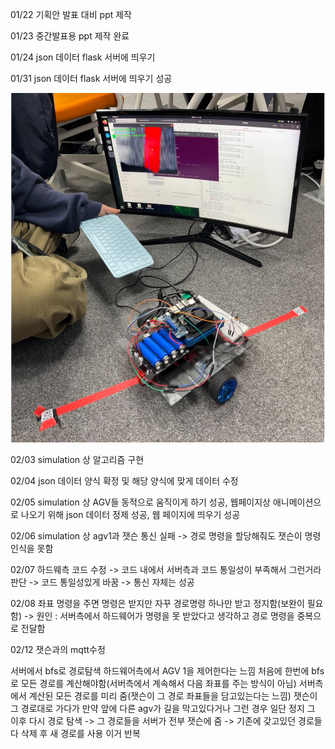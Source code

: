 01/22 기획안 발표 대비 ppt 제작

01/23 중간발표용 ppt 제작 완료

01/24 json 데이터 flask 서버에 띄우기

01/31 json 데이터 flask 서버에 띄우기 성공

![alt text](image.png)

02/03 simulation 상 알고리즘 구현

02/04 json 데이터 양식 확정 및 해당 양식에 맞게 데이터 수정

02/05 simulation 상 AGV들 동적으로 움직이게 하기 성공, 웹페이지상 애니메이션으로 나오기 위해 json 데이터 정제 성공, 웹 페이지에 띄우기 성공

02/06 simulation 상 agv1과 잿슨 통신 실패 -> 경로 명령을 할당해줘도 잿슨이 명령 인식을 못함

02/07 하드웨측 코드 수정 -> 코드 내에서 서버측과 코드 통일성이 부족해서 그런거라 판단 -> 코드 통일성있게 바꿈 -> 통신 자체는 성공

02/08 좌표 명령을 주면 명령은 받지만 자꾸 경로명령 하나만 받고 정지함(보완이 필요함) -> 원인 : 서버측에서 하드웨어가 명령을 못 받았다고 생각하고 경로 명령을 중복으로 전달함


02/12 잿슨과의 mqtt수정

서버에서 bfs로 경로탐색
하드웨어측에서 AGV 1을 제어한다는 느낌
처음에 한번에 bfs로 모든 경로를 계산해야함(서버측에서 계속해서 다음 좌표를 주는 방식이 아님)
서버측에서 계산된 모든 경로를 미리 줌(잿슨이 그 경로 좌표들을 담고있는다는 느낌)
잿슨이 그 경로대로 가다가 만약 앞에 다른 agv가 길을 막고있다거나 그런 경우 일단 정지
그 이후 다시 경로 탐색 -> 그 경로들을 서버가 전부 잿슨에 줌
-> 기존에 갖고있던 경로들 다 삭제 후 새 경로를 사용
이거 반복